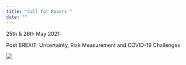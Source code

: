 ```yaml
---
title: "Call for Papers "
date: ""
---
```


25th  \&  26th May 2021



Post BREXIT: Uncertainty, Risk Measurement and COVID-19 Challenges

![](/./home_files/brexit.png)